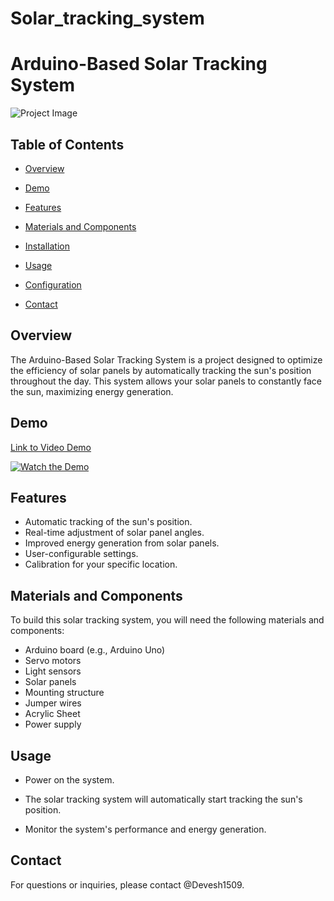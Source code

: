 # Solar_tracking_system
# Arduino-Based Solar Tracking System

![Project Image](project-image.jpg)

## Table of Contents
- [Overview](#overview)
- [Demo](#demo)
- [Features](#features)
- [Materials and Components](#materials-and-components)
- [Installation](#installation)
- [Usage](#usage)
- [Configuration](#configuration)

- [Contact](#contact)

## Overview
The Arduino-Based Solar Tracking System is a project designed to optimize the efficiency of solar panels by automatically tracking the sun's position throughout the day. This system allows your solar panels to constantly face the sun, maximizing energy generation.

## Demo
[Link to Video Demo](https://www.example.com/demo)

[![Watch the Demo](demo-thumbnail.jpg)](https://www.example.com/demo)

## Features
- Automatic tracking of the sun's position.
- Real-time adjustment of solar panel angles.
- Improved energy generation from solar panels.
- User-configurable settings.
- Calibration for your specific location.

## Materials and Components
To build this solar tracking system, you will need the following materials and components:
- Arduino board (e.g., Arduino Uno)
- Servo motors
- Light sensors
- Solar panels
- Mounting structure
- Jumper wires
- Acrylic Sheet
- Power supply

## Usage
- Power on the system.

- The solar tracking system will automatically start tracking the sun's position.

- Monitor the system's performance and energy generation.

## Contact
For questions or inquiries, please contact @Devesh1509.
